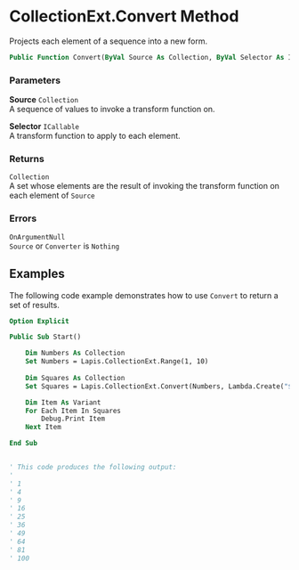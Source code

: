 # CollectionExt.Convert Method

Projects each element of a sequence into a new form.

```vb
Public Function Convert(ByVal Source As Collection, ByVal Selector As ICallable) As Collection
```

### Parameters

**Source** `Collection` <br>
A sequence of values to invoke a transform function on.

**Selector** `ICallable` <br>
A transform function to apply to each element.

### Returns

`Collection` <br>
A set whose elements are the result of invoking the transform function on each element of `Source`

### Errors

`OnArgumentNull` <br>
`Source` or `Converter` is `Nothing`

## Examples

The following code example demonstrates how to use `Convert` to return a set of results.

```vb
Option Explicit

Public Sub Start()

    Dim Numbers As Collection
    Set Numbers = Lapis.CollectionExt.Range(1, 10)
    
    Dim Squares As Collection
    Set Squares = Lapis.CollectionExt.Convert(Numbers, Lambda.Create("$1 * $1"))

    Dim Item As Variant
    For Each Item In Squares
        Debug.Print Item
    Next Item

End Sub


' This code produces the following output:
'
' 1
' 4
' 9
' 16
' 25
' 36
' 49
' 64
' 81
' 100
```

